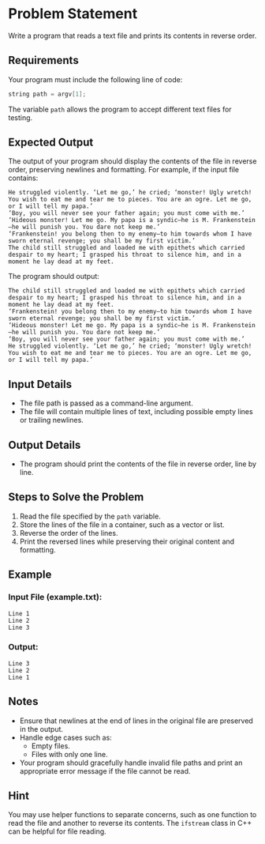 # Problem Statement

Write a program that reads a text file and prints its contents in reverse order.

## Requirements
Your program must include the following line of code:
```cpp
string path = argv[1];
```
The variable `path` allows the program to accept different text files for testing.

## Expected Output
The output of your program should display the contents of the file in reverse order, preserving newlines and formatting. For example, if the input file contains:
```
He struggled violently. ‘Let me go,’ he cried; ‘monster! Ugly wretch! You wish to eat me and tear me to pieces. You are an ogre. Let me go, or I will tell my papa.’
‘Boy, you will never see your father again; you must come with me.’
‘Hideous monster! Let me go. My papa is a syndic—he is M. Frankenstein—he will punish you. You dare not keep me.’
‘Frankenstein! you belong then to my enemy—to him towards whom I have sworn eternal revenge; you shall be my first victim.’
The child still struggled and loaded me with epithets which carried despair to my heart; I grasped his throat to silence him, and in a moment he lay dead at my feet.
```

The program should output:
```
The child still struggled and loaded me with epithets which carried despair to my heart; I grasped his throat to silence him, and in a moment he lay dead at my feet.
‘Frankenstein! you belong then to my enemy—to him towards whom I have sworn eternal revenge; you shall be my first victim.’
‘Hideous monster! Let me go. My papa is a syndic—he is M. Frankenstein—he will punish you. You dare not keep me.’
‘Boy, you will never see your father again; you must come with me.’
He struggled violently. ‘Let me go,’ he cried; ‘monster! Ugly wretch! You wish to eat me and tear me to pieces. You are an ogre. Let me go, or I will tell my papa.’
```

## Input Details
- The file path is passed as a command-line argument.
- The file will contain multiple lines of text, including possible empty lines or trailing newlines.

## Output Details
- The program should print the contents of the file in reverse order, line by line.

## Steps to Solve the Problem
1. Read the file specified by the `path` variable.
2. Store the lines of the file in a container, such as a vector or list.
3. Reverse the order of the lines.
4. Print the reversed lines while preserving their original content and formatting.

## Example
### Input File (example.txt):
```
Line 1
Line 2
Line 3
```

### Output:
```
Line 3
Line 2
Line 1
```

## Notes
- Ensure that newlines at the end of lines in the original file are preserved in the output.
- Handle edge cases such as:
  - Empty files.
  - Files with only one line.
- Your program should gracefully handle invalid file paths and print an appropriate error message if the file cannot be read.

## Hint
You may use helper functions to separate concerns, such as one function to read the file and another to reverse its contents. The `ifstream` class in C++ can be helpful for file reading.


